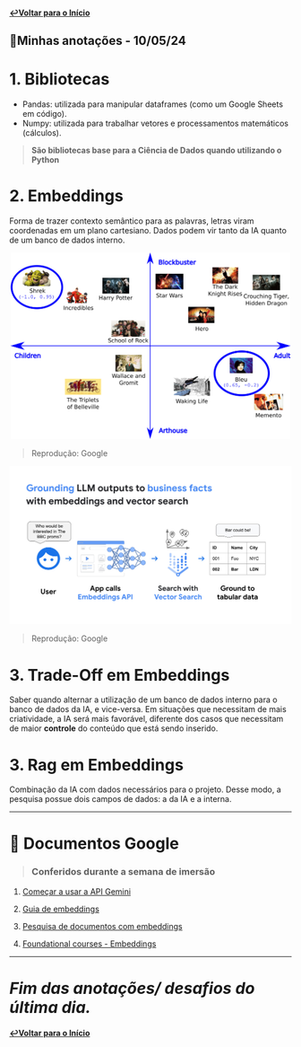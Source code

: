 #### [↩Voltar para o Início](https://github.com/rafaelatn/Imersao-IA-Alura-Google/tree/main?tab=readme-ov-file)
## 📝Minhas anotações - 10/05/24

# 1. Bibliotecas
- Pandas: utilizada para manipular dataframes (como um Google Sheets em código).
- Numpy: utilizada para trabalhar vetores e processamentos matemáticos (cálculos).
  
>**São bibliotecas base para a Ciência de Dados quando utilizando o Python**

# 2. Embeddings
Forma de trazer contexto semântico para as palavras, letras viram coordenadas em um plano cartesiano. Dados podem vir tanto da IA quanto de um banco de dados interno.
<p align="center"> <img width="500" src="/images/Embedding2dWithLabels.jpg"></p>

>Reprodução: Google

<p align="center"> <img width="600" src="/images/Embedding.jpg"></p>

>Reprodução: Google

# 3. Trade-Off em Embeddings
Saber quando alternar a utilização de um banco de dados interno para o banco de dados da IA, e vice-versa. Em situações que necessitam de mais criatividade, a IA será mais favorável, diferente dos casos que necessitam de maior **controle** do conteúdo que está sendo inserido.

# 3. Rag em Embeddings
Combinação da IA com dados necessários para o projeto. Desse modo, a pesquisa possue dois campos de dados: a da IA e a interna.

---

# 📄 Documentos Google 
> ### Conferidos durante a semana de imersão
1. [Começar a usar a API Gemini ](https://ai.google.dev/gemini-api/docs?hl=pt-br)

2. [Guia de embeddings](https://ai.google.dev/gemini-api/docs/embeddings?hl=pt-br)

3. [Pesquisa de documentos com embeddings](https://ai.google.dev/gemini-api/tutorials/document_search?hl=pt-br#api_changes_to_embeddings_with_model_embedding-001)

4. [Foundational courses - Embeddings](https://developers.google.com/machine-learning/crash-course/embeddings/video-lecture)

---

# *Fim das anotações/ desafios do última dia.*
#### [↩Voltar para o Início](https://github.com/rafaelatn/Imersao-IA-Alura-Google/tree/main?tab=readme-ov-file)


